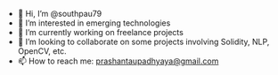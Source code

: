 - 👋 Hi, I’m @southpau79
- 👀 I’m interested in emerging technologies
- 🌱 I’m currently working on freelance projects
- 💞️ I’m looking to collaborate on some projects involving Solidity, NLP, OpenCV, etc.
- 📫 How to reach me: prashantaupadhyaya@gmail.com 

<!---
southpau79/southpau79 is a ✨ special ✨ repository because its `README.md` (this file) appears on your GitHub profile.
You can click the Preview link to take a look at your changes.
--->
